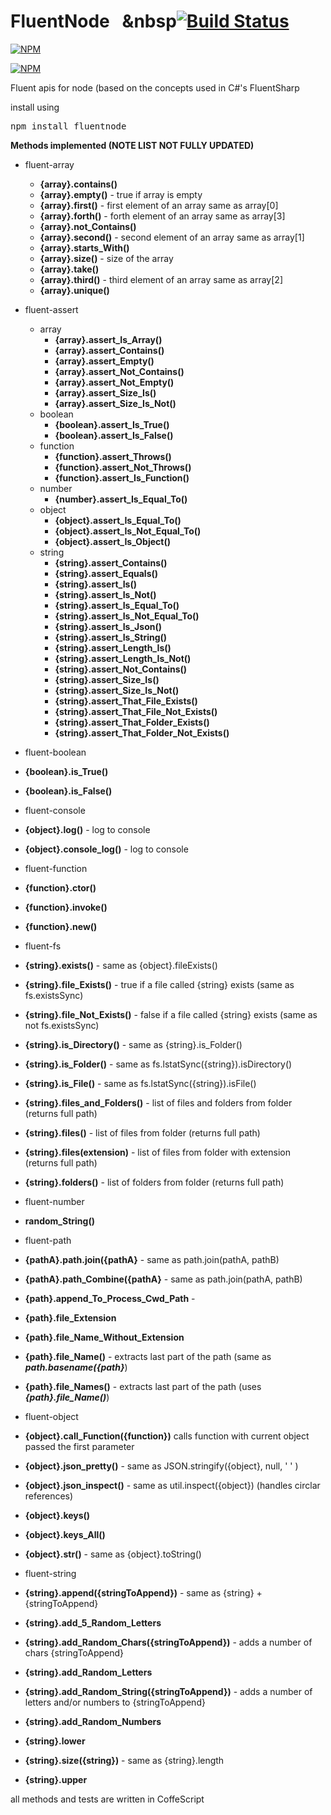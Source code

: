 FluentNode &nbsp;&nbsp;&nbsp[![Build Status](https://travis-ci.org/o2platform/fluentnode.svg?branch=master)](https://travis-ci.org/o2platform/fluentnode)
==========

[![NPM](https://nodei.co/npm/fluentnode.png)](https://nodei.co/npm/fluentnode/)

[![NPM](https://nodei.co/npm-dl/fluentnode.png)](https://nodei.co/npm/fluentnode/)

Fluent apis for node (based on the concepts used in C#'s FluentSharp

install using
<pre>npm install fluentnode</pre>

**Methods implemented (NOTE LIST NOT FULLY UPDATED)**

* fluent-array
    * **{array}.contains()**
    * **{array}.empty()**  - true if array is empty
    * **{array}.first()**  - first element of an array same as array[0]
    * **{array}.forth()**  - forth element of an array same as array[3]
    * **{array}.not_Contains()**
    * **{array}.second()** - second element of an array same as array[1]
    * **{array}.starts_With()**
    * **{array}.size()**   - size  of the array
    * **{array}.take()**
    * **{array}.third()**  - third element of an array same as array[2]
    * **{array}.unique()**


* fluent-assert
    * array
        * **{array}.assert_Is_Array()**
        * **{array}.assert_Contains()**
        * **{array}.assert_Empty()**
        * **{array}.assert_Not_Contains()**
        * **{array}.assert_Not_Empty()**
        * **{array}.assert_Size_Is()**
        * **{array}.assert_Size_Is_Not()**
    * boolean
        * **{boolean}.assert_Is_True()**
        * **{boolean}.assert_Is_False()**
    * function
        * **{function}.assert_Throws()**
        * **{function}.assert_Not_Throws()**
        * **{function}.assert_Is_Function()**
    * number
        * **{number}.assert_Is_Equal_To()**
    * object
        * **{object}.assert_Is_Equal_To()**
        * **{object}.assert_Is_Not_Equal_To()**
        * **{object}.assert_Is_Object()**
    * string
        * **{string}.assert_Contains()**
        * **{string}.assert_Equals()**
        * **{string}.assert_Is()**
        * **{string}.assert_Is_Not()**
        * **{string}.assert_Is_Equal_To()**
        * **{string}.assert_Is_Not_Equal_To()**
        * **{string}.assert_Is_Json()**
        * **{string}.assert_Is_String()**
        * **{string}.assert_Length_Is()**
        * **{string}.assert_Length_Is_Not()**
        * **{string}.assert_Not_Contains()**
        * **{string}.assert_Size_Is()**
        * **{string}.assert_Size_Is_Not()**
        * **{string}.assert_That_File_Exists()**
        * **{string}.assert_That_File_Not_Exists()**
        * **{string}.assert_That_Folder_Exists()**
        * **{string}.assert_That_Folder_Not_Exists()**
        
* fluent-boolean
 * **{boolean}.is_True()**
 * **{boolean}.is_False()**

* fluent-console
 * **{object}.log()**          - log to console
 * **{object}.console_log()**  - log to console

* fluent-function
 * **{function}.ctor()**
 * **{function}.invoke()**
 * **{function}.new()**
 
* fluent-fs
 * **{string}.exists()**            - same as {object}.fileExists()
 * **{string}.file_Exists()**       - true if a file called {string} exists (same as fs.existsSync)
 * **{string}.file_Not_Exists()**   - false if a file called {string} exists (same as not fs.existsSync)
 * **{string}.is_Directory()**      - same as {string}.is_Folder()
 * **{string}.is_Folder()**         - same as fs.lstatSync({string}).isDirectory()
 * **{string}.is_File()**           - same as fs.lstatSync({string}).isFile()
 * **{string}.files_and_Folders()** - list of files and folders from folder (returns full path)
 * **{string}.files()**             - list of files from folder (returns full path)
 * **{string}.files(extension)**    - list of files from folder with extension (returns full path)
 * **{string}.folders()**           - list of folders from folder (returns full path)

* fluent-number
 * **random_String()**

* fluent-path
 * **{pathA}.path.join({pathA}**   - same as path.join(pathA, pathB)
 * **{pathA}.path_Combine({pathA}** - same as path.join(pathA, pathB)
 * **{path}.append_To_Process_Cwd_Path** -
 * **{path}.file_Extension**
 * **{path}.file_Name_Without_Extension**
 * **{path}.file_Name()** - extracts last part of the path (same as ***path.basename({path}***)
 * **{path}.file_Names()** - extracts last part of the path (uses ***{path}.file_Name()***)

* fluent-object
 * **{object}.call_Function({function})** calls function with current object passed the first parameter
 * **{object}.json_pretty()**  - same as JSON.stringify({object}, null, ' ' )
 * **{object}.json_inspect()** - same as util.inspect({object})   (handles circlar references)
 * **{object}.keys()**
 * **{object}.keys_All()**
 * **{object}.str()**          - same as {object}.toString()
 
 * fluent-string
 * **{string}.append({stringToAppend})**              - same as {string} + {stringToAppend}
 * **{string}.add_5_Random_Letters**
 * **{string}.add_Random_Chars({stringToAppend})**    - adds a number of chars {stringToAppend}
 * **{string}.add_Random_Letters**
 * **{string}.add_Random_String({stringToAppend})**   - adds a number of letters and/or numbers to {stringToAppend}
 * **{string}.add_Random_Numbers**
 * **{string}.lower**
 * **{string}.size({string})**                        - same as {string}.length
 * **{string}.upper**

all methods and tests are written in CoffeScript
